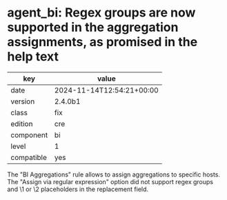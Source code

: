 [//]: # (werk v2)
# agent_bi: Regex groups are now supported in the aggregation assignments, as promised in the help text

key        | value
---------- | ---
date       | 2024-11-14T12:54:21+00:00
version    | 2.4.0b1
class      | fix
edition    | cre
component  | bi
level      | 1
compatible | yes

The "BI Aggregations" rule allows to assign aggregations to specific hosts.
The "Assign via regular expression" option did not support regex groups and \1 or \2 placeholders in the replacement field.
